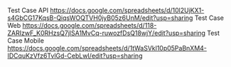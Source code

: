 Test Case API
https://docs.google.com/spreadsheets/d/10l2UjKX1-s4GbCG17KqsB-QiqsWOQTVH0jyB05z6UnM/edit?usp=sharing
Test Case Web
https://docs.google.com/spreadsheets/d/118-ZARIzwF_K0RHzsQ7jlSA1MvCq-ruwozfDsQ18wjY/edit?usp=sharing
Test Case Mobile
https://docs.google.com/spreadsheets/d/1tWaSVkl10p05PaBnXM4-IDCquKzVfz6TvlGd-CebLwI/edit?usp=sharing